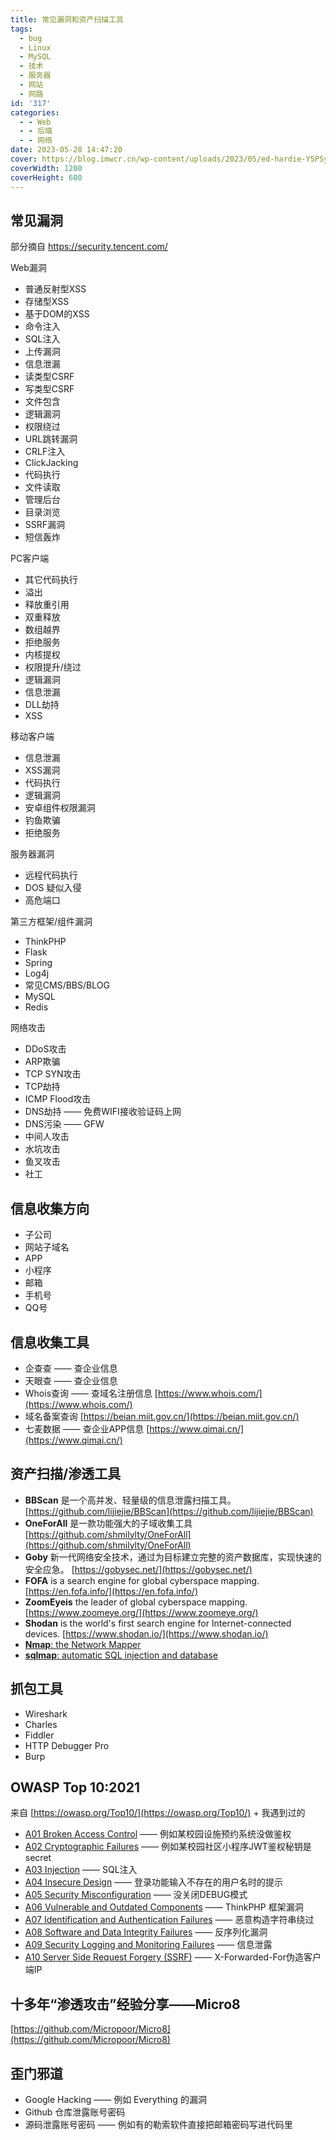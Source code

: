 ```yaml
---
title: 常见漏洞和资产扫描工具
tags:
  - bug
  - Linux
  - MySQL
  - 技术
  - 服务器
  - 网站
  - 网路
id: '317'
categories:
  - - Web
  - - 后端
  - - 网络
date: 2023-05-28 14:47:20
cover: https://blog.imwcr.cn/wp-content/uploads/2023/05/ed-hardie-Y5PSyMm8nMk-unsplash-scaled.jpg
coverWidth: 1200
coverHeight: 600
---
```


## 常见漏洞

部分摘自 https://security.tencent.com/

Web漏洞

*   普通反射型XSS
*   存储型XSS
*   基于DOM的XSS
*   命令注入
*   SQL注入
*   上传漏洞
*   信息泄漏
*   读类型CSRF
*   写类型CSRF
*   文件包含
*   逻辑漏洞
*   权限绕过
*   URL跳转漏洞
*   CRLF注入
*   ClickJacking
*   代码执行
*   文件读取
*   管理后台
*   目录浏览
*   SSRF漏洞
*   短信轰炸

PC客户端

*   其它代码执行
*   溢出
*   释放重引用
*   双重释放
*   数组越界
*   拒绝服务
*   内核提权
*   权限提升/绕过
*   逻辑漏洞
*   信息泄漏
*   DLL劫持
*   XSS

移动客户端

*   信息泄漏
*   XSS漏洞
*   代码执行
*   逻辑漏洞
*   安卓组件权限漏洞
*   钓鱼欺骗
*   拒绝服务

服务器漏洞

*   远程代码执行
*   DOS 疑似入侵
*   高危端口

第三方框架/组件漏洞

*   ThinkPHP
*   Flask
*   Spring
*   Log4j
*   常见CMS/BBS/BLOG
*   MySQL
*   Redis

网络攻击

*   DDoS攻击
*   ARP欺骗
*   TCP SYN攻击
*   TCP劫持
*   ICMP Flood攻击
*   DNS劫持 —— 免费WIFI接收验证码上网
*   DNS污染 —— GFW
*   中间人攻击
*   水坑攻击
*   鱼叉攻击
*   社工

## 信息收集方向

*   子公司
*   网站子域名
*   APP
*   小程序
*   邮箱
*   手机号
*   QQ号

## 信息收集工具

*   企查查 —— 查企业信息
*   天眼查 —— 查企业信息
*   Whois查询 —— 查域名注册信息 [https://www.whois.com/](https://www.whois.com/)
*   域名备案查询 [https://beian.miit.gov.cn/](https://beian.miit.gov.cn/)
*   七麦数据 —— 查企业APP信息 [https://www.qimai.cn/](https://www.qimai.cn/)

## 资产扫描/渗透工具

*   **BBScan** 是一个高并发、轻量级的信息泄露扫描工具。 [https://github.com/lijiejie/BBScan](https://github.com/lijiejie/BBScan)
*   **OneForAll** 是一款功能强大的子域收集工具 [https://github.com/shmilylty/OneForAll](https://github.com/shmilylty/OneForAll)
*   **Goby** 新一代网络安全技术，通过为目标建立完整的资产数据库，实现快速的安全应急。 [https://gobysec.net/](https://gobysec.net/)
*   **FOFA** is a search engine for global cyberspace mapping. [https://en.fofa.info/](https://en.fofa.info/)
*   **ZoomEyeis** the leader of global cyberspace mapping. [https://www.zoomeye.org/](https://www.zoomeye.org/)
*   **Shodan** is the world's first search engine for Internet-connected devices. [https://www.shodan.io/](https://www.shodan.io/)
*   [**Nmap**: the Network Mapper](https://nmap.org/)
*   [**sqlmap**: automatic SQL injection and database](https://sqlmap.org/)

## 抓包工具

*   Wireshark
*   Charles
*   Fiddler
*   HTTP Debugger Pro
*   Burp

## **OWASP Top 10:2021**

来自 [https://owasp.org/Top10/](https://owasp.org/Top10/) + 我遇到过的

*   [A01 Broken Access Control](https://owasp.org/Top10/A01_2021-Broken_Access_Control/) —— 例如某校园设施预约系统没做鉴权
*   [A02 Cryptographic Failures](https://owasp.org/Top10/A02_2021-Cryptographic_Failures/) —— 例如某校园社区小程序JWT鉴权秘钥是secret
*   [A03 Injection](https://owasp.org/Top10/A03_2021-Injection/) —— SQL注入
*   [A04 Insecure Design](https://owasp.org/Top10/A04_2021-Insecure_Design/) —— 登录功能输入不存在的用户名时的提示
*   [A05 Security Misconfiguration](https://owasp.org/Top10/A05_2021-Security_Misconfiguration/) —— 没关闭DEBUG模式
*   [A06 Vulnerable and Outdated Components](https://owasp.org/Top10/A06_2021-Vulnerable_and_Outdated_Components/) —— ThinkPHP 框架漏洞
*   [A07 Identification and Authentication Failures](https://owasp.org/Top10/A07_2021-Identification_and_Authentication_Failures/) —— 恶意构造字符串绕过
*   [A08 Software and Data Integrity Failures](https://owasp.org/Top10/A08_2021-Software_and_Data_Integrity_Failures/) —— 反序列化漏洞
*   [A09 Security Logging and Monitoring Failures](https://owasp.org/Top10/A09_2021-Security_Logging_and_Monitoring_Failures/) —— 信息泄露
*   [A10 Server Side Request Forgery (SSRF)](https://owasp.org/Top10/A10_2021-Server-Side_Request_Forgery_%28SSRF%29/) —— X-Forwarded-For伪造客户端IP

## 十多年“渗透攻击”经验分享——Micro8

[https://github.com/Micropoor/Micro8](https://github.com/Micropoor/Micro8)

## 歪门邪道

*   Google Hacking —— 例如 Everything 的漏洞
*   Github 仓库泄露账号密码
*   源码泄露账号密码 —— 例如有的勒索软件直接把邮箱密码写进代码里